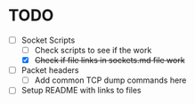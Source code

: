 # TODO
- [ ] Socket Scripts
  - [ ] Check scripts to see if the work
  - [x] ~~Check if file links in sockets.md file work~~
- [ ] Packet headers
  - [ ] Add common TCP dump commands here
- [ ] Setup README with links to files 
